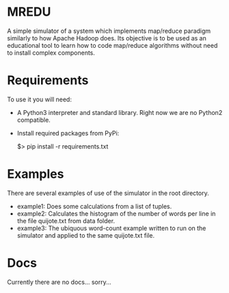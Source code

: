 MREDU
=====

A simple simulator of a system which implements map/reduce paradigm similarly to how Apache Hadoop does.
Its objective is to be used as an educational tool to learn how to code map/reduce algorithms without
need to install complex components.

Requirements
============
To use it you will need:

  * A Python3 interpreter and standard library. Right now we are no Python2 compatible.
  * Install required packages from PyPi:

    $> pip install -r requirements.txt

Examples
========
There are several examples of use of the simulator in the root directory.

  * example1: Does some calculations from a list of tuples.
  * example2: Calculates the histogram of the number of words per line in the file quijote.txt from data folder.
  * example3: The ubiquous word-count example written to run on the simulator and applied to the same quijote.txt file.

Docs
====
Currently there are no docs... sorry...
